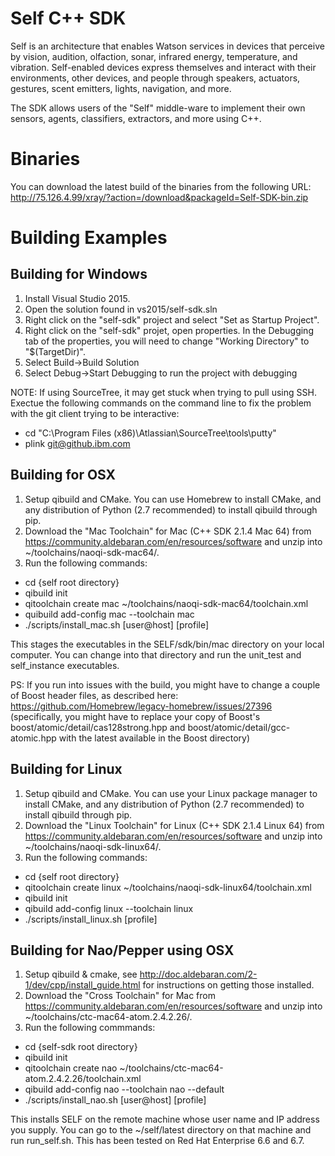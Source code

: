 # Self C++ SDK

Self is an architecture that enables Watson services in devices that perceive by vision, audition, olfaction, sonar, infrared energy, temperature, and vibration. Self-enabled devices express themselves and interact with their environments, other devices, and people through speakers, actuators, gestures, scent emitters, lights, navigation, and more.

The SDK allows users of the "Self" middle-ware to implement their own sensors, agents, classifiers, extractors, and more using C++.


# Binaries
You can download the latest build of the binaries from the following URL:
http://75.126.4.99/xray/?action=/download&packageId=Self-SDK-bin.zip

# Building Examples

## Building for Windows

1. Install Visual Studio 2015.
2. Open the solution found in vs2015/self-sdk.sln
3. Right click on the "self-sdk" project and select "Set as Startup Project".
4. Right click on the "self-sdk" projet, open properties. In the Debugging tab of the properties, you will need to change "Working Directory" to "$(TargetDir)".
5. Select Build->Build Solution
6. Select Debug->Start Debugging to run the project with debugging

NOTE: If using SourceTree, it may get stuck when trying to pull using SSH. Exectue the following commands on the command line to fix the problem with the git client trying to be interactive:
* cd "C:\Program Files (x86)\Atlassian\SourceTree\tools\putty"
* plink git@github.ibm.com

## Building for OSX
1. Setup qibuild and CMake. You can use Homebrew to install CMake, and any distribution of Python (2.7 recommended) to install qibuild through pip.
2. Download the "Mac Toolchain" for Mac (C++ SDK 2.1.4 Mac 64) from https://community.aldebaran.com/en/resources/software and unzip into ~/toolchains/naoqi-sdk-mac64/.
3. Run the following commands:
  * cd {self root directory}
  * qibuild init  
  * qitoolchain create mac ~/toolchains/naoqi-sdk-mac64/toolchain.xml
  * quibuild add-config mac --toolchain mac
  * ./scripts/install_mac.sh [user@host] [profile]
  
This stages the executables in the SELF/sdk/bin/mac directory on your local computer. You can change into that directory and run the unit_test and self_instance executables.

PS: If you run into issues with the build, you might have to change a couple of Boost header files, as described here: https://github.com/Homebrew/legacy-homebrew/issues/27396 (specifically, you might have to replace your copy of Boost's boost/atomic/detail/cas128strong.hpp and boost/atomic/detail/gcc-atomic.hpp with the latest available in the Boost directory)

## Building for Linux
1. Setup qibuild and CMake. You can use your Linux package manager to install CMake, and any distribution of Python (2.7 recommended) to install qibuild through pip.
2. Download the "Linux Toolchain" for Linux (C++ SDK 2.1.4 Linux 64) from https://community.aldebaran.com/en/resources/software and unzip into ~/toolchains/naoqi-sdk-linux64/.
3. Run the following commands:
  * cd {self root directory}
  * qitoolchain create linux ~/toolchains/naoqi-sdk-linux64/toolchain.xml
  * qibuild init
  * qibuild add-config linux --toolchain linux
  * ./scripts/install_linux.sh [profile]
  
## Building for Nao/Pepper using OSX

1. Setup qibuild & cmake, see http://doc.aldebaran.com/2-1/dev/cpp/install_guide.html for instructions on getting those installed.
2. Download the "Cross Toolchain" for Mac from https://community.aldebaran.com/en/resources/software and unzip into ~/toolchains/ctc-mac64-atom.2.4.2.26/.
3. Run the following commmands:
  * cd {self-sdk root directory}
  * qibuild init
  * qitoolchain create nao ~/toolchains/ctc-mac64-atom.2.4.2.26/toolchain.xml
  * qibuild add-config nao --toolchain nao --default
  * ./scripts/install_nao.sh [user@host] [profile]
  
This installs SELF on the remote machine whose user name and IP address you supply. You can go to the ~/self/latest directory on that machine and run run_self.sh. This has been tested on Red Hat Enterprise 6.6 and 6.7.

